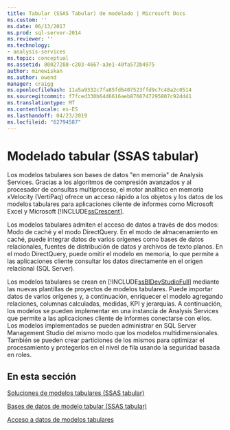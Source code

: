 ```yaml
---
title: Tabular (SSAS Tabular) de modelado | Microsoft Docs
ms.custom: ''
ms.date: 06/13/2017
ms.prod: sql-server-2014
ms.reviewer: ''
ms.technology:
- analysis-services
ms.topic: conceptual
ms.assetid: 80027288-c203-4667-a3e1-40fa572b4975
author: minewiskan
ms.author: owend
manager: craigg
ms.openlocfilehash: 11a5a9332c7fa85fd6407523ffd9c7c48a2c0514
ms.sourcegitcommit: f7fced330b64d6616aeb8766747295807c92dd41
ms.translationtype: MT
ms.contentlocale: es-ES
ms.lasthandoff: 04/23/2019
ms.locfileid: "62794587"
---
```

# <a name="tabular-modeling-ssas-tabular"></a>Modelado tabular (SSAS tabular)
  Los modelos tabulares son bases de datos "en memoria" de Analysis Services. Gracias a los algoritmos de compresión avanzados y al procesador de consultas multiproceso, el motor analítico en memoria xVelocity (VertiPaq) ofrece un acceso rápido a los objetos y los datos de los modelos tabulares para aplicaciones cliente de informes como Microsoft Excel y Microsoft [!INCLUDE[ssCrescent](../../includes/sscrescent-md.md)].  
  
 Los modelos tabulares admiten el acceso de datos a través de dos modos: Modo de caché y el modo DirectQuery. En el modo de almacenamiento en caché, puede integrar datos de varios orígenes como bases de datos relacionales, fuentes de distribución de datos y archivos de texto planos. En el modo DirectQuery, puede omitir el modelo en memoria, lo que permite a las aplicaciones cliente consultar los datos directamente en el origen relacional (SQL Server).  
  
 Los modelos tabulares se crean en [!INCLUDE[ssBIDevStudioFull](../../includes/ssbidevstudiofull-md.md)] mediante las nuevas plantillas de proyectos de modelos tabulares. Puede importar datos de varios orígenes y, a continuación, enriquecer el modelo agregando relaciones, columnas calculadas, medidas, KPI y jerarquías. A continuación, los modelos se pueden implementar en una instancia de Analysis Services que permite a las aplicaciones cliente de informes conectarse con ellos. Los modelos implementados se pueden administrar en SQL Server Management Studio del mismo modo que los modelos multidimensionales. También se pueden crear particiones de los mismos para optimizar el procesamiento y protegerlos en el nivel de fila usando la seguridad basada en roles.  
  
## <a name="in-this-section"></a>En esta sección  
 [Soluciones de modelos tabulares &#40;SSAS tabular&#41;](../tabular-model-solutions-ssas-tabular.md)  
  
 [Bases de datos de modelo tabular &#40;SSAS tabular&#41;](tabular-model-databases-ssas-tabular.md)  
  
 [Acceso a datos de modelos tabulares](tabular-model-data-access.md)  
  
  
